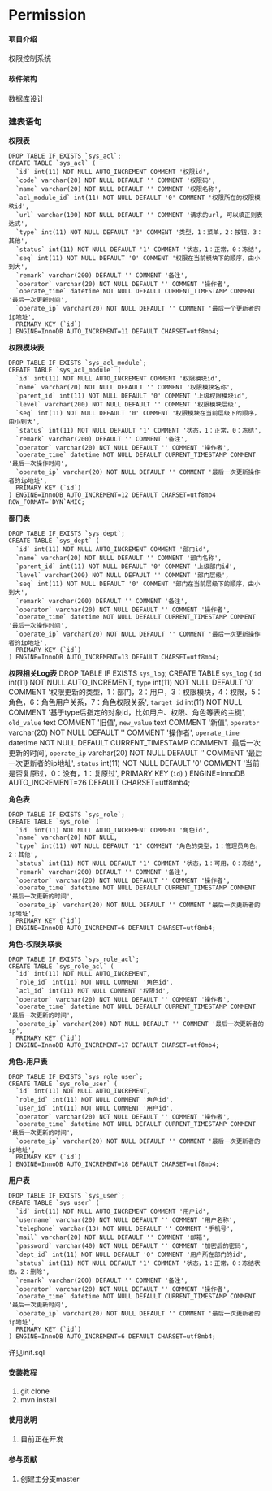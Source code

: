 # Permission

#### 项目介绍
权限控制系统

#### 软件架构
数据库设计

### 建表语句


 **权限表** 

```
DROP TABLE IF EXISTS `sys_acl`;
CREATE TABLE `sys_acl` (
  `id` int(11) NOT NULL AUTO_INCREMENT COMMENT '权限id',
  `code` varchar(20) NOT NULL DEFAULT '' COMMENT '权限码',
  `name` varchar(20) NOT NULL DEFAULT '' COMMENT '权限名称',
  `acl_module_id` int(11) NOT NULL DEFAULT '0' COMMENT '权限所在的权限模块id',
  `url` varchar(100) NOT NULL DEFAULT '' COMMENT '请求的url, 可以填正则表达式',
  `type` int(11) NOT NULL DEFAULT '3' COMMENT '类型，1：菜单，2：按钮，3：其他',
  `status` int(11) NOT NULL DEFAULT '1' COMMENT '状态，1：正常，0：冻结',
  `seq` int(11) NOT NULL DEFAULT '0' COMMENT '权限在当前模块下的顺序，由小到大',
  `remark` varchar(200) DEFAULT '' COMMENT '备注',
  `operator` varchar(20) NOT NULL DEFAULT '' COMMENT '操作者',
  `operate_time` datetime NOT NULL DEFAULT CURRENT_TIMESTAMP COMMENT '最后一次更新时间',
  `operate_ip` varchar(20) NOT NULL DEFAULT '' COMMENT '最后一个更新者的ip地址',
  PRIMARY KEY (`id`)
) ENGINE=InnoDB AUTO_INCREMENT=11 DEFAULT CHARSET=utf8mb4;
```


 **权限模块表** 

```
DROP TABLE IF EXISTS `sys_acl_module`;
CREATE TABLE `sys_acl_module` (
  `id` int(11) NOT NULL AUTO_INCREMENT COMMENT '权限模块id',
  `name` varchar(20) NOT NULL DEFAULT '' COMMENT '权限模块名称',
  `parent_id` int(11) NOT NULL DEFAULT '0' COMMENT '上级权限模块id',
  `level` varchar(200) NOT NULL DEFAULT '' COMMENT '权限模块层级',
  `seq` int(11) NOT NULL DEFAULT '0' COMMENT '权限模块在当前层级下的顺序，由小到大',
  `status` int(11) NOT NULL DEFAULT '1' COMMENT '状态，1：正常，0：冻结',
  `remark` varchar(200) DEFAULT '' COMMENT '备注',
  `operator` varchar(20) NOT NULL DEFAULT '' COMMENT '操作者',
  `operate_time` datetime NOT NULL DEFAULT CURRENT_TIMESTAMP COMMENT '最后一次操作时间',
  `operate_ip` varchar(20) NOT NULL DEFAULT '' COMMENT '最后一次更新操作者的ip地址',
  PRIMARY KEY (`id`)
) ENGINE=InnoDB AUTO_INCREMENT=12 DEFAULT CHARSET=utf8mb4 ROW_FORMAT=`DYN`AMIC;
```


 **部门表** 

```
DROP TABLE IF EXISTS `sys_dept`;
CREATE TABLE `sys_dept` (
  `id` int(11) NOT NULL AUTO_INCREMENT COMMENT '部门id',
  `name` varchar(20) NOT NULL DEFAULT '' COMMENT '部门名称',
  `parent_id` int(11) NOT NULL DEFAULT '0' COMMENT '上级部门id',
  `level` varchar(200) NOT NULL DEFAULT '' COMMENT '部门层级',
  `seq` int(11) NOT NULL DEFAULT '0' COMMENT '部门在当前层级下的顺序，由小到大',
  `remark` varchar(200) DEFAULT '' COMMENT '备注',
  `operator` varchar(20) NOT NULL DEFAULT '' COMMENT '操作者',
  `operate_time` datetime NOT NULL DEFAULT CURRENT_TIMESTAMP COMMENT '最后一次操作时间',
  `operate_ip` varchar(20) NOT NULL DEFAULT '' COMMENT '最后一次更新操作者的ip地址',
  PRIMARY KEY (`id`)
) ENGINE=InnoDB AUTO_INCREMENT=13 DEFAULT CHARSET=utf8mb4;
```



 **权限相关Log表** 
DROP TABLE IF EXISTS `sys_log`;
CREATE TABLE `sys_log` (
  `id` int(11) NOT NULL AUTO_INCREMENT,
  `type` int(11) NOT NULL DEFAULT '0' COMMENT '权限更新的类型，1：部门，2：用户，3：权限模块，4：权限，5：角色，6：角色用户关系，7：角色权限关系',
  `target_id` int(11) NOT NULL COMMENT '基于type后指定的对象id，比如用户、权限、角色等表的主键',
  `old_value` text COMMENT '旧值',
  `new_value` text COMMENT '新值',
  `operator` varchar(20) NOT NULL DEFAULT '' COMMENT '操作者',
  `operate_time` datetime NOT NULL DEFAULT CURRENT_TIMESTAMP COMMENT '最后一次更新的时间',
  `operate_ip` varchar(20) NOT NULL DEFAULT '' COMMENT '最后一次更新者的ip地址',
  `status` int(11) NOT NULL DEFAULT '0' COMMENT '当前是否复原过，0：没有，1：复原过',
  PRIMARY KEY (`id`)
) ENGINE=InnoDB AUTO_INCREMENT=26 DEFAULT CHARSET=utf8mb4;


 **角色表** 

```
DROP TABLE IF EXISTS `sys_role`;
CREATE TABLE `sys_role` (
  `id` int(11) NOT NULL AUTO_INCREMENT COMMENT '角色id',
  `name` varchar(20) NOT NULL,
  `type` int(11) NOT NULL DEFAULT '1' COMMENT '角色的类型，1：管理员角色，2：其他',
  `status` int(11) NOT NULL DEFAULT '1' COMMENT '状态，1：可用，0：冻结',
  `remark` varchar(200) DEFAULT '' COMMENT '备注',
  `operator` varchar(20) NOT NULL DEFAULT '' COMMENT '操作者',
  `operate_time` datetime NOT NULL DEFAULT CURRENT_TIMESTAMP COMMENT '最后一次更新的时间',
  `operate_ip` varchar(20) NOT NULL DEFAULT '' COMMENT '最后一次更新者的ip地址',
  PRIMARY KEY (`id`)
) ENGINE=InnoDB AUTO_INCREMENT=6 DEFAULT CHARSET=utf8mb4;
```

 **角色-权限关联表** 

```
DROP TABLE IF EXISTS `sys_role_acl`;
CREATE TABLE `sys_role_acl` (
  `id` int(11) NOT NULL AUTO_INCREMENT,
  `role_id` int(11) NOT NULL COMMENT '角色id',
  `acl_id` int(11) NOT NULL COMMENT '权限id',
  `operator` varchar(20) NOT NULL DEFAULT '' COMMENT '操作者',
  `operate_time` datetime NOT NULL DEFAULT CURRENT_TIMESTAMP COMMENT '最后一次更新的时间',
  `operate_ip` varchar(200) NOT NULL DEFAULT '' COMMENT '最后一次更新者的ip',
  PRIMARY KEY (`id`)
) ENGINE=InnoDB AUTO_INCREMENT=17 DEFAULT CHARSET=utf8mb4;
```


 **角色-用户表** 

```
DROP TABLE IF EXISTS `sys_role_user`;
CREATE TABLE `sys_role_user` (
  `id` int(11) NOT NULL AUTO_INCREMENT,
  `role_id` int(11) NOT NULL COMMENT '角色id',
  `user_id` int(11) NOT NULL COMMENT '用户id',
  `operator` varchar(20) NOT NULL DEFAULT '' COMMENT '操作者',
  `operate_time` datetime NOT NULL DEFAULT CURRENT_TIMESTAMP COMMENT '最后一次更新的时间',
  `operate_ip` varchar(20) NOT NULL DEFAULT '' COMMENT '最后一次更新者的ip地址',
  PRIMARY KEY (`id`)
) ENGINE=InnoDB AUTO_INCREMENT=18 DEFAULT CHARSET=utf8mb4;
```

 **用户表** 

```
DROP TABLE IF EXISTS `sys_user`;
CREATE TABLE `sys_user` (
  `id` int(11) NOT NULL AUTO_INCREMENT COMMENT '用户id',
  `username` varchar(20) NOT NULL DEFAULT '' COMMENT '用户名称',
  `telephone` varchar(13) NOT NULL DEFAULT '' COMMENT '手机号',
  `mail` varchar(20) NOT NULL DEFAULT '' COMMENT '邮箱',
  `password` varchar(40) NOT NULL DEFAULT '' COMMENT '加密后的密码',
  `dept_id` int(11) NOT NULL DEFAULT '0' COMMENT '用户所在部门的id',
  `status` int(11) NOT NULL DEFAULT '1' COMMENT '状态，1：正常，0：冻结状态，2：删除',
  `remark` varchar(200) DEFAULT '' COMMENT '备注',
  `operator` varchar(20) NOT NULL DEFAULT '' COMMENT '操作者',
  `operate_time` datetime NOT NULL DEFAULT CURRENT_TIMESTAMP COMMENT '最后一次更新时间',
  `operate_ip` varchar(20) NOT NULL DEFAULT '' COMMENT '最后一次更新者的ip地址',
  PRIMARY KEY (`id`)
) ENGINE=InnoDB AUTO_INCREMENT=6 DEFAULT CHARSET=utf8mb4;
```

详见init.sql



#### 安装教程

1. git clone 
2. mvn install


#### 使用说明

1. 目前正在开发

#### 参与贡献

1. 创建主分支master
